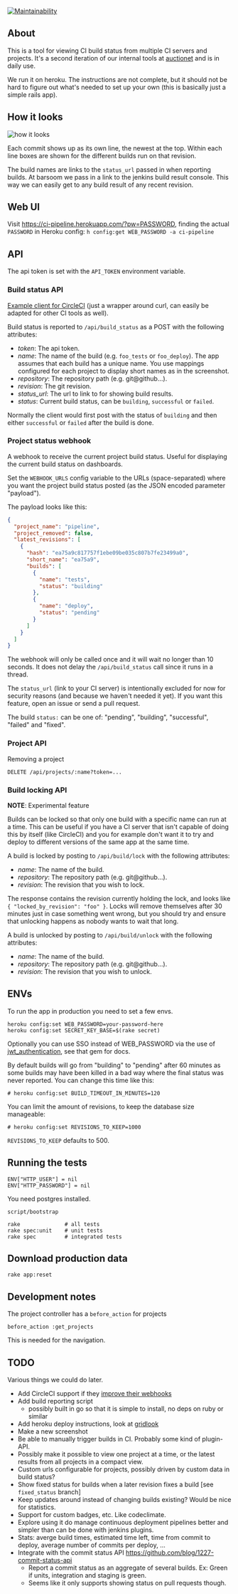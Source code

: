 [![Maintainability](https://api.codeclimate.com/v1/badges/37b5a384d1577b23c532/maintainability)](https://codeclimate.com/github/barsoom/pipeline/maintainability)

## About

This is a tool for viewing CI build status from multiple CI servers and projects. It's a second iteration of our internal tools at [auctionet](http://dev.auctionet.com) and is in daily use.

We run it on heroku. The instructions are not complete, but it should not be hard to figure out what's needed to set up your own (this is basically just a simple rails app).

## How it looks

![how it looks](http://cl.ly/image/0r0D1C2P1I2v/Screen%20Shot%202014-02-17%20at%2013.01.15.png)

Each commit shows up as its own line, the newest at the top. Within each line boxes are shown for the different builds run on that revision.

The build names are links to the `status_url` passed in when reporting builds. At barsoom we pass in a link to the jenkins build result console. This way we can easily get to any build result of any recent revision.

## Web UI

Visit <https://ci-pipeline.herokuapp.com/?pw=PASSWORD>, finding the actual `PASSWORD` in Heroku config: `h config:get WEB_PASSWORD -a ci-pipeline`

## API

The api token is set with the `API_TOKEN` environment variable.

### Build status API

[Example client for CircleCI](examples/build_reporting_client_for_circleci.sh) (just a wrapper around curl, can easily be adapted for other CI tools as well).

Build status is reported to `/api/build_status` as a POST with the following attributes:

* *token*: The api token.
* *name*: The name of the build (e.g. `foo_tests` or `foo_deploy`). The app assumes that each build has a unique name. You use mappings configured for each project to display short names as in the screenshot.
* *repository*: The repository path (e.g. git@github...).
* *revision*: The git revision.
* *status_url*: The url to link to for showing build results.
* *status*: Current build status, can be `building`, `successful` or `failed`.

Normally the client would first post with the status of `building` and then either `successful` or `failed` after the build is done.

### Project status webhook

A webhook to receive the current project build status. Useful for displaying the current build status on dashboards.

Set the `WEBHOOK_URLS` config variable to the URLs (space-separated) where you want the project build status posted (as the JSON encoded parameter "payload").

The payload looks like this:

```json
{
  "project_name": "pipeline",
  "project_removed": false,
  "latest_revisions": [
    {
      "hash": "ea75a9c817757f1ebe09be035c807b7fe23499a0",
      "short_name": "ea75a9",
      "builds": [
        {
          "name": "tests",
          "status": "building"
        },
        {
          "name": "deploy",
          "status": "pending"
        }
      ]
    }
  ]
}
```

The webhook will only be called once and it will wait no longer than 10 seconds. It does not delay the `/api/build_status` call since it runs in a thread.

The `status_url` (link to your CI server) is intentionally excluded for now for security reasons (and because we haven't needed it yet). If you want this feature, open an issue or send a pull request.

The build `status:` can be one of: "pending", "building", "successful", "failed" and "fixed".

### Project API

Removing a project

    DELETE /api/projects/:name?token=...

### Build locking API

**NOTE**: Experimental feature

Builds can be locked so that only one build with a specific name can run at a time. This can be useful if you
have a CI server that isn't capable of doing this by itself (like CircleCI) and you for example don't
want it to try and deploy to different versions of the same app at the same time.

A build is locked by posting to `/api/build/lock` with the following attributes:

* *name*: The name of the build.
* *repository*: The repository path (e.g. git@github...).
* *revision*: The revision that you wish to lock.

The response contains the revision currently holding the lock, and looks like `{ "locked_by_revision": "foo" }`. Locks will remove themselves after 30 minutes just in case something went wrong, but you should try and ensure that unlocking happens as nobody wants to wait that long.

A build is unlocked by posting to `/api/build/unlock` with the following attributes:

* *name*: The name of the build.
* *repository*: The repository path (e.g. git@github...).
* *revision*: The revision that you wish to unlock.

## ENVs

To run the app in production you need to set a few envs.

    heroku config:set WEB_PASSWORD=your-password-here
    heroku config:set SECRET_KEY_BASE=$(rake secret)

Optionally you can use SSO instead of WEB_PASSWORD via the use of [jwt_authentication](https://github.com/barsoom/jwt_authentication), see that gem for docs.

By default builds will go from "building" to "pending" after 60 minutes
as some builds may have been killed in a bad way where the final status
was never reported. You can change this time like this:

    # heroku config:set BUILD_TIMEOUT_IN_MINUTES=120

You can limit the amount of revisions, to keep the database size manageable:

    # heroku config:set REVISIONS_TO_KEEP=1000

`REVISIONS_TO_KEEP` defaults to 500.

## Running the tests

    ENV["HTTP_USER"] = nil
    ENV["HTTP_PASSWORD"] = nil

You need postgres installed.

    script/bootstrap

    rake              # all tests
    rake spec:unit    # unit tests
    rake spec         # integrated tests

## Download production data

    rake app:reset

## Development notes

The project controller has a `before_action` for projects

    before_action :get_projects

This is needed for the navigation.

## TODO

Various things we could do later.

* Add CircleCI support if they [improve their webhooks](https://discuss.circleci.com/t/build-webhook-notifications-for-starting-a-build-and-for-each-step-as-it-goes/5500)
* Add build reporting script
  - possibly built in go so that it is simple to install, no deps on ruby or similar
* Add heroku deploy instructions, look at [gridlook](https://github.com/barsoom/gridlook#installation)
* Make a new screenshot
* Be able to manually trigger builds in CI. Probably some kind of plugin-API.
* Possibly make it possible to view one project at a time, or the latest results from all projects in a compact view.
* Custom urls configurable for projects, possibly driven by custom data in build status?
* Show fixed status for builds when a later revision fixes a build [see `fixed_status` branch]
* Keep updates around instead of changing builds existing? Would be nice for statistics.
* Support for custom badges, etc. Like codeclimate.
* Explore using it do manage continuous deployment pipelines better and simpler than can be done with jenkins plugins.
* Stats: averge build times, estimated time left, time from commit to deploy, average number of commits per deploy, ...
* Integrate with the commit status API https://github.com/blog/1227-commit-status-api
  * Report a commit status as an aggregate of several builds. Ex: Green if units, integration and staging is green.
  * Seems like it only supports showing status on pull requests though.
